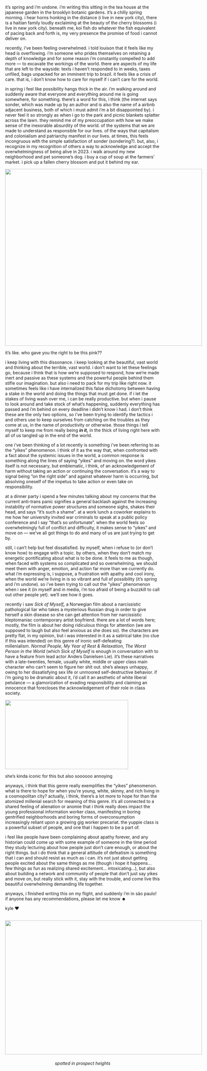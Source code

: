 
it&rsquo;s spring and i&rsquo;m undone. i&rsquo;m writing this sitting in the tea house at the japanese garden in the brooklyn botanic gardens. it&rsquo;s a chilly spring morning. i hear horns honking in the distance (i live in new york city), there is a haitian family loudly exclaiming at the beauty of the cherry blossoms (i live in new york city). beneath me, koi fish do whatever the fish equivalent of pacing back and forth is, my very presence the promise of food i cannot deliver on.


recently, i&rsquo;ve been feeling overwhelmed. i told louison that it feels like my head is overflowing. i&rsquo;m someone who prides themselves on retaining a depth of knowledge and for some reason i&rsquo;m constantly compelled to add more &mdash; to excavate the workings of the world. there are aspects of my life that are left to the wayside: texts i haven&rsquo;t responded to in weeks, taxes unfiled, bags unpacked for an imminent trip to brazil. it feels like a crisis of care. that is, i don&rsquo;t know how to care for myself if i can&rsquo;t care for the world.


in spring i feel like possibility hangs thick in the air. i&rsquo;m walking around and suddenly aware that everyone and everything around me is going somewhere, for something. there&rsquo;s a word for this, i think (the internet says sonder, which was made up by an author and is also the name of a airbnb adjacent business, both of which i must admit i&rsquo;m a bit disappointed by). i never feel it so strongly as when i go to the park and picnic blankets splatter across the lawn. they remind me of my preoccupation with how we make sense of the inexorable absurdity of the world. of the systems that we are made to understand as responsible for our lives. of the ways that capitalism and colonialism and patriarchy manifest in our lives. at times, this feels incongruous with the simple satisfaction of sonder (sondering?). but, also, i recognize in my recognition of others a way to acknowledge and accept the overwhelmingness of being alive in 2023. i walk around my new neighborhood and pet someone&rsquo;s dog. i buy a cup of soup at the farmers&rsquo; market. i pick up a fallen cherry blossom and put it behind my ear.




<img class="tl-email-image" data-id="5014713" height="575" src="https://gallery.tinyletterapp.com/386a459f196624570f0cab4294ed7422269bca15/images/ad9ed231-d8e8-e24b-4b13-b271787ced9b.jpeg" style="font-style: normal; font-size: 16px; outline-color: rgb(248, 174, 176); caret-color: rgb(0, 0, 0); color: rgb(0, 0, 0); -webkit-text-size-adjust: auto; text-align: center; width: 640px; max-width: 640px;" width="640"/>


<span class="caption">it&rsquo;s like. who gave you the right to be this pink??</span>

i keep living with this dissonance. i keep looking at the beautiful, vast world and thinking about the terrible, vast world. i don&rsquo;t want to let these feelings go, because i think that is how we&rsquo;re supposed to respond, how we&rsquo;re made inert and passive as these systems and the powerful people behind them stifle our imagination. but also i need to pack for my trip like right now. it sometimes feels like i have internalized this false dichotomy between having a stake in the world and doing the things that must get done. if i let the stakes of living wash over me, i can be really productive. but when i pause to look around and take stock of what&rsquo;s happening, suddenly everything has passed and i&rsquo;m behind on every deadline i didn&rsquo;t know i had. i don&rsquo;t think these are the only two options, so i&rsquo;ve been trying to identify the tactics i and others use to keep ourselves from catching on the troubles as they come at us, in the name of productivity or otherwise. those things i tell myself to keep me from really being&nbsp;<em><strong><strong>in it,</strong></strong></em>&nbsp;in the thick of living right here with all of us tangled up in the end of the world.


one i&rsquo;ve been thinking of a lot recently is something i&rsquo;ve been referring to as the &ldquo;yikes&rdquo; phenomenon. i think of it as the way that, when confronted with a fact about the systemic issues in the world, a common response is something along the lines of saying &ldquo;yikes&rdquo; and moving on. the word yikes itself is not necessary, but emblematic, i think, of an acknowledgement of harm without taking an action or continuing the conversation. it&rsquo;s a way to signal being &ldquo;on the right side&rdquo; and against whatever harm is occurring, but absolving oneself of the impetus to take action or even take on responsibility.


at a dinner party i spend a few minutes talking about my concerns that the current anti-trans panic signifies a general backlash against the increasing instability of normative power structures and someone sighs, shakes their head, and says &ldquo;it&rsquo;s such a shame&rdquo;. at a work lunch a coworker explains to me how her university invited war criminals to speak at a public policy conference and i say &ldquo;that&rsquo;s so unfortunate&rdquo;. when the world feels so overwhelmingly full of conflict and difficulty, it makes sense to &ldquo;yikes&rdquo; and move on &mdash; we&rsquo;ve all got things to do and many of us are just trying to get by.


still, i can&rsquo;t help but feel dissatisfied. by myself, when i refuse to (or don&rsquo;t know how) to engage with a topic. by others, when they don&rsquo;t match my energetic pontificating about what is to be done. it feels to me as though, when faced with systems so complicated and so overwhelming, we should meet them with anger, emotion, and action far more than we currently do. what i&rsquo;m expressing is, i suppose, a frustration with apathy and cool irony, when the world we&rsquo;re living in is so vibrant and full of possibility (it&rsquo;s spring and i&rsquo;m undone). so i&rsquo;ve been trying to call out the &ldquo;yikes&rdquo; phenomenon when i see it (in myself and in media, i&rsquo;m too afraid of being a buzzkill to call out other people yet). we&rsquo;ll see how it goes.


recently i saw&nbsp;<em>Sick of Myself<strong>,</strong></em>&nbsp;a Norwegian film about a narcissistic pathological liar who takes a mysterious Russian drug in order to give herself a skin disease so she can get attention from her narcissistic kleptomaniac contemporary artist boyfriend. there are a lot of words here; mostly, the film is about her doing ridiculous things for attention (we are supposed to laugh but also feel anxious as she does so). the characters are pretty flat, in my opinion, but i was interested in it as a satirical take (no clue if this was intended) on this genre of ironic self-defeating millenialism.&nbsp;<em>Normal People, My Year of Rest &amp; Relaxation, The Worst Person in the World</em>&nbsp;(which&nbsp;<em>Sick of Myself</em>&nbsp;is enough in conversation with to have a feature from lead actor Anders Danielsen Lie). it&rsquo;s these narratives with a late-twenties, female, usually white, middle or upper class main character who can&rsquo;t seem to figure her shit out. she&rsquo;s always unhappy, owing to her dissatisfying sex life or unmoored self-destructive behavior. if i&rsquo;m going to be dramatic about it, i&rsquo;d call it an aesthetic of white liberal petulance &mdash; a glamorization of evading responsibility and claiming an innocence that forecloses the acknowledgement of their role in class society.




<img class="tl-email-image" data-id="5014725" height="225" src="https://gallery.tinyletterapp.com/386a459f196624570f0cab4294ed7422269bca15/images/fdd36c13-7e03-3152-10d9-1c173e29e057.jpeg" style="font-style: normal; font-size: 16px; caret-color: rgb(0, 0, 0); color: rgb(0, 0, 0); -webkit-text-size-adjust: auto; text-align: center; width: 400px; max-width: 400px;" width="400"/>


<span class="caption">she&rsquo;s kinda iconic for this but also soooooo annoying</span>

anyways, i think that this genre really exemplifies the &ldquo;yikes&rdquo; phenomenon. what is there to hope for when you&rsquo;re young, white, skinny, and rich living in a cosmopolitan city? actually, i think, there&rsquo;s a lot more to hope for than the atomized millenial search for meaning of this genre. it&rsquo;s all connected to a shared feeling of alienation or anomie that i think really does impact the young professional information worker class, manifesting in boring gentrified neighborhoods and boring forms of overconsumption increasingly reliant upon a growing gig worker precariat. the yuppie class is a powerful subset of people, and one that i happen to be a part of.


i feel like people have been complaining about apathy forever, and any historian could come up with some example of someone in the time period they study lecturing about how people just don&rsquo;t care enough, or about the right things. but i do think that a general attitude of defeatism is something that i can and should resist as much as i can. it&rsquo;s not just about getting people excited about the same things as me (though i hope it happens&hellip; few things as fun as realizing shared excitement&hellip; intoxicating&hellip;), but also about building a network and community of people that don&rsquo;t just say yikes and move on, but really stick with it, stay with the trouble, and come live this beautiful overwhelming demanding life together.


anyways, i finished writing this on my flight, and suddenly i&rsquo;m in s&atilde;o paulo! if anyone has any recommendations, please let me know ☻



kyle &hearts;&nbsp;




<div style="text-align: center;">&nbsp;


<img class="tl-email-image" data-id="5014721" height="436" src="https://gallery.tinyletterapp.com/386a459f196624570f0cab4294ed7422269bca15/images/b59cf36a-1420-d7e0-b03a-32a0ecd342dd.jpeg" style="font-style: normal; font-size: 16px; caret-color: rgb(0, 0, 0); color: rgb(0, 0, 0); -webkit-text-size-adjust: auto; text-align: center; width: 640px; max-width: 640px;" width="640"/>


<h6 style="text-align: center;">spotted in prospect heights</h6>

&nbsp;


&nbsp;
